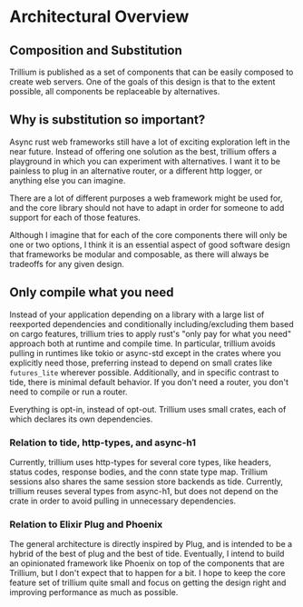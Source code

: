 # Architectural Overview

## Composition and Substitution

Trillium is published as a set of components that can be easily composed
to create web servers. One of the goals of this design is that to the
extent possible, all components be replaceable by alternatives.

## Why is substitution so important?

Async rust web frameworks still have a lot of exciting exploration
left in the near future. Instead of offering one solution as the best,
trillium offers a playground in which you can experiment with
alternatives. I want it to be painless to plug in an alternative
router, or a different http logger, or anything else you can imagine.

There are a lot of different purposes a web framework might be used
for, and the core library should not have to adapt in order for
someone to add support for each of those features.

Although I imagine that for each of the core components there will
only be one or two options, I think it is an essential aspect of good
software design that frameworks be modular and composable, as there
will always be tradeoffs for any given design.

## Only compile what you need

Instead of your application depending on a library with a large list
of reexported dependencies and conditionally including/excluding them
based on cargo features, trillium tries to apply rust's "only pay for
what you need" approach both at runtime and compile time.  In
particular, trillium avoids pulling in runtimes like tokio or
async-std except in the crates where you explicitly need those,
preferring instead to depend on small crates like `futures_lite`
wherever possible. Additionally, and in specific contrast to tide,
there is minimal default behavior. If you don't need a router, you
don't need to compile or run a router.

Everything is opt-in, instead of opt-out. Trillium uses small crates,
each of which declares its own dependencies.

### Relation to tide, http-types, and async-h1

Currently, trillium uses http-types for several core types, like headers,
status codes, response bodies, and the conn state type map. Trillium
sessions also shares the same session store backends as
tide. Currently, trillium reuses several types from async-h1, but does not
depend on the crate in order to avoid pulling in unnecessary
dependencies.


### Relation to Elixir Plug and Phoenix

The general architecture is directly inspired by Plug, and is intended
to be a hybrid of the best of plug and the best of tide. Eventually, I
intend to build an opinionated framework like Phoenix on top of the
components that are Trillium, but I don't expect that to happen for a
bit. I hope to keep the core feature set of trillium quite small and
focus on getting the design right and improving performance as much as
possible. 
